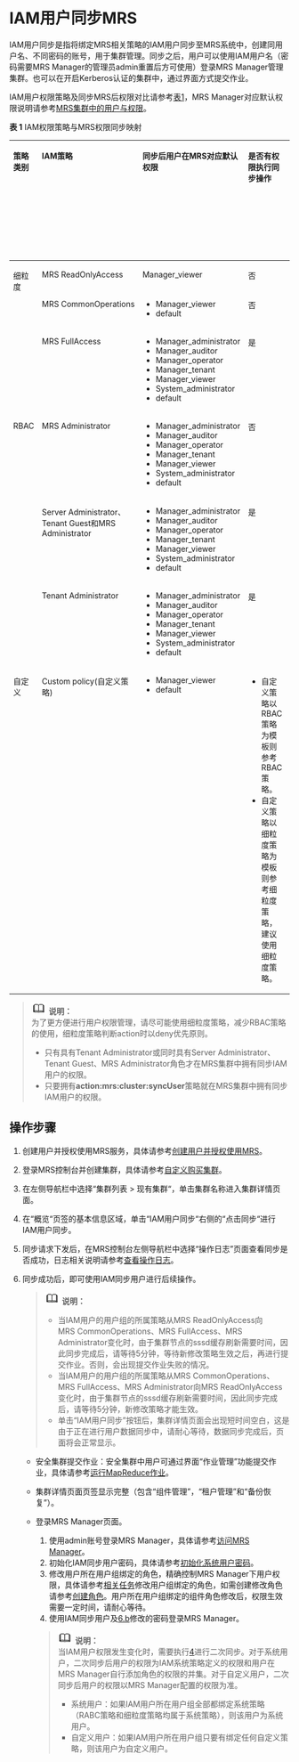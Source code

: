 # IAM用户同步MRS<a name="ZH-CN_TOPIC_0221445363"></a>

IAM用户同步是指将绑定MRS相关策略的IAM用户同步至MRS系统中，创建同用户名、不同密码的账号，用于集群管理。同步之后，用户可以使用IAM用户名（密码需要MRS Manager的管理员admin重置后方可使用）登录MRS Manager管理集群。也可以在开启Kerberos认证的集群中，通过界面方式提交作业。

IAM用户权限策略及同步MRS后权限对比请参考[表1](#table3878619101919)，MRS Manager对应默认权限说明请参考[MRS集群中的用户与权限](MRS集群中的用户与权限.md)。

**表 1**  IAM权限策略与MRS权限同步映射

<a name="table3878619101919"></a>
<table><thead align="left"><tr id="row5879191971913"><th class="cellrowborder" valign="top" width="20%" id="mcps1.2.6.1.1"><p id="p135212352216"><a name="p135212352216"></a><a name="p135212352216"></a>策略类别</p>
</th>
<th class="cellrowborder" valign="top" width="20%" id="mcps1.2.6.1.2"><p id="p12879101917195"><a name="p12879101917195"></a><a name="p12879101917195"></a>IAM策略</p>
</th>
<th class="cellrowborder" valign="top" width="20%" id="mcps1.2.6.1.3"><p id="p724173216312"><a name="p724173216312"></a><a name="p724173216312"></a>同步后用户在MRS对应默认权限</p>
</th>
<th class="cellrowborder" valign="top" width="20%" id="mcps1.2.6.1.4"><p id="p12472158103113"><a name="p12472158103113"></a><a name="p12472158103113"></a>是否有权限执行同步操作</p>
</th>
<th class="cellrowborder" valign="top" width="20%" id="mcps1.2.6.1.5"><p id="p14949142373515"><a name="p14949142373515"></a><a name="p14949142373515"></a>是否有权限提交作业</p>
</th>
</tr>
</thead>
<tbody><tr id="row1087961921914"><td class="cellrowborder" rowspan="3" valign="top" width="20%" headers="mcps1.2.6.1.1 "><p id="p2104201613119"><a name="p2104201613119"></a><a name="p2104201613119"></a><span>细粒度</span></p>
<p id="p191048161316"><a name="p191048161316"></a><a name="p191048161316"></a></p>
<p id="p16104101643115"><a name="p16104101643115"></a><a name="p16104101643115"></a></p>
</td>
<td class="cellrowborder" valign="top" width="20%" headers="mcps1.2.6.1.2 "><p id="p4306134273012"><a name="p4306134273012"></a><a name="p4306134273012"></a>MRS&nbsp;ReadOnlyAccess</p>
</td>
<td class="cellrowborder" valign="top" width="20%" headers="mcps1.2.6.1.3 "><p id="p10949195293012"><a name="p10949195293012"></a><a name="p10949195293012"></a>Manager_viewer</p>
</td>
<td class="cellrowborder" valign="top" width="20%" headers="mcps1.2.6.1.4 "><p id="p7473381310"><a name="p7473381310"></a><a name="p7473381310"></a>否</p>
</td>
<td class="cellrowborder" valign="top" width="20%" headers="mcps1.2.6.1.5 "><p id="p16423218365"><a name="p16423218365"></a><a name="p16423218365"></a>否</p>
</td>
</tr>
<tr id="row987918191191"><td class="cellrowborder" valign="top" headers="mcps1.2.6.1.1 "><p id="p230604216306"><a name="p230604216306"></a><a name="p230604216306"></a>MRS&nbsp;CommonOperations</p>
</td>
<td class="cellrowborder" valign="top" headers="mcps1.2.6.1.2 "><a name="ul4444174612152"></a><a name="ul4444174612152"></a><ul id="ul4444174612152"><li>Manager_viewer</li><li>default</li></ul>
</td>
<td class="cellrowborder" valign="top" headers="mcps1.2.6.1.3 "><p id="p1347315893112"><a name="p1347315893112"></a><a name="p1347315893112"></a>否</p>
</td>
<td class="cellrowborder" valign="top" headers="mcps1.2.6.1.4 "><p id="p15642122116367"><a name="p15642122116367"></a><a name="p15642122116367"></a>是</p>
</td>
</tr>
<tr id="row7879181971912"><td class="cellrowborder" valign="top" headers="mcps1.2.6.1.1 "><p id="p1530654223011"><a name="p1530654223011"></a><a name="p1530654223011"></a>MRS&nbsp;FullAccess</p>
</td>
<td class="cellrowborder" valign="top" headers="mcps1.2.6.1.2 "><a name="ul7241758151514"></a><a name="ul7241758151514"></a><ul id="ul7241758151514"><li>Manager_administrator</li><li>Manager_auditor</li><li>Manager_operator</li><li>Manager_tenant</li><li>Manager_viewer</li><li>System_administrator</li><li>default</li></ul>
</td>
<td class="cellrowborder" valign="top" headers="mcps1.2.6.1.3 "><p id="p84738823119"><a name="p84738823119"></a><a name="p84738823119"></a>是</p>
</td>
<td class="cellrowborder" valign="top" headers="mcps1.2.6.1.4 "><p id="p16425213366"><a name="p16425213366"></a><a name="p16425213366"></a>是</p>
</td>
</tr>
<tr id="row688031916194"><td class="cellrowborder" rowspan="3" valign="top" width="20%" headers="mcps1.2.6.1.1 "><p id="p18374033173417"><a name="p18374033173417"></a><a name="p18374033173417"></a><span>RBAC</span></p>
</td>
<td class="cellrowborder" valign="top" width="20%" headers="mcps1.2.6.1.2 "><p id="p1530634213017"><a name="p1530634213017"></a><a name="p1530634213017"></a>MRS Administrator</p>
</td>
<td class="cellrowborder" valign="top" width="20%" headers="mcps1.2.6.1.3 "><a name="ul162146189167"></a><a name="ul162146189167"></a><ul id="ul162146189167"><li>Manager_administrator</li><li>Manager_auditor</li><li>Manager_operator</li><li>Manager_tenant</li><li>Manager_viewer</li><li>System_administrator</li><li>default</li></ul>
</td>
<td class="cellrowborder" valign="top" width="20%" headers="mcps1.2.6.1.4 "><p id="p164738811313"><a name="p164738811313"></a><a name="p164738811313"></a>否</p>
</td>
<td class="cellrowborder" valign="top" width="20%" headers="mcps1.2.6.1.5 "><p id="p3642192173610"><a name="p3642192173610"></a><a name="p3642192173610"></a>是</p>
</td>
</tr>
<tr id="row18880151911919"><td class="cellrowborder" valign="top" headers="mcps1.2.6.1.1 "><p id="p19306114211307"><a name="p19306114211307"></a><a name="p19306114211307"></a>Server Administrator、Tenant Guest和MRS Administrator</p>
</td>
<td class="cellrowborder" valign="top" headers="mcps1.2.6.1.2 "><a name="ul1336513422162"></a><a name="ul1336513422162"></a><ul id="ul1336513422162"><li>Manager_administrator</li><li>Manager_auditor</li><li>Manager_operator</li><li>Manager_tenant</li><li>Manager_viewer</li><li>System_administrator</li><li>default</li></ul>
</td>
<td class="cellrowborder" valign="top" headers="mcps1.2.6.1.3 "><p id="p2473178103117"><a name="p2473178103117"></a><a name="p2473178103117"></a>是</p>
</td>
<td class="cellrowborder" valign="top" headers="mcps1.2.6.1.4 "><p id="p2020173383615"><a name="p2020173383615"></a><a name="p2020173383615"></a>是</p>
</td>
</tr>
<tr id="row11873260273"><td class="cellrowborder" valign="top" headers="mcps1.2.6.1.1 "><p id="p1530624211302"><a name="p1530624211302"></a><a name="p1530624211302"></a>Tenant Administrator</p>
</td>
<td class="cellrowborder" valign="top" headers="mcps1.2.6.1.2 "><a name="ul1514932717501"></a><a name="ul1514932717501"></a><ul id="ul1514932717501"><li>Manager_administrator</li><li>Manager_auditor</li><li>Manager_operator</li><li>Manager_tenant</li><li>Manager_viewer</li><li>System_administrator</li><li>default</li></ul>
</td>
<td class="cellrowborder" valign="top" headers="mcps1.2.6.1.3 "><p id="p1147318123117"><a name="p1147318123117"></a><a name="p1147318123117"></a>是</p>
</td>
<td class="cellrowborder" valign="top" headers="mcps1.2.6.1.4 "><p id="p172011033183610"><a name="p172011033183610"></a><a name="p172011033183610"></a>是</p>
</td>
</tr>
<tr id="row46716711273"><td class="cellrowborder" valign="top" width="20%" headers="mcps1.2.6.1.1 "><p id="p01044164313"><a name="p01044164313"></a><a name="p01044164313"></a>自定义</p>
</td>
<td class="cellrowborder" valign="top" width="20%" headers="mcps1.2.6.1.2 "><p id="p123065424306"><a name="p123065424306"></a><a name="p123065424306"></a>Custom policy(自定义策略)</p>
</td>
<td class="cellrowborder" valign="top" width="20%" headers="mcps1.2.6.1.3 "><a name="ul47440335173"></a><a name="ul47440335173"></a><ul id="ul47440335173"><li>Manager_viewer</li><li>default</li></ul>
</td>
<td class="cellrowborder" valign="top" width="20%" headers="mcps1.2.6.1.4 "><a name="ul1344810351981"></a><a name="ul1344810351981"></a><ul id="ul1344810351981"><li>自定义策略以RBAC策略为模板则参考RBAC策略。</li><li>自定义策略以细粒度策略为模板则参考细粒度策略，建议使用细粒度策略。</li></ul>
</td>
<td class="cellrowborder" valign="top" width="20%" headers="mcps1.2.6.1.5 "><p id="p112018336360"><a name="p112018336360"></a><a name="p112018336360"></a>是</p>
</td>
</tr>
</tbody>
</table>

>![](public_sys-resources/icon-note.gif) **说明：**   
>为了更方便进行用户权限管理，请尽可能使用细粒度策略，减少RBAC策略的使用，细粒度策略判断action时以deny优先原则。  
>-   只有具有Tenant Administrator或同时具有Server Administrator、Tenant Guest、MRS Administrator角色才在MRS集群中拥有同步IAM用户的权限。  
>-   只要拥有**action:mrs:cluster:syncUser**策略就在MRS集群中拥有同步IAM用户的权限。  

## 操作步骤<a name="section1968244415315"></a>

1.  创建用户并授权使用MRS服务，具体请参考[创建用户并授权使用MRS](创建用户并授权使用MRS.md)。
2.  登录MRS控制台并创建集群，具体请参考[自定义购买集群](自定义购买集群.md)。
3.  在左侧导航栏中选择“集群列表  \>  现有集群“，单击集群名称进入集群详情页面。
4.  <a name="li6999515311"></a>在“概览“页签的基本信息区域，单击“IAM用户同步“右侧的“点击同步“进行IAM用户同步。
5.  同步请求下发后，在MRS控制台左侧导航栏中选择“操作日志”页面查看同步是否成功，日志相关说明请参考[查看操作日志](查看操作日志.md)。
6.  同步成功后，即可使用IAM同步用户进行后续操作。

    >![](public_sys-resources/icon-note.gif) **说明：**   
    >-   当IAM用户的用户组的所属策略从MRS ReadOnlyAccess向MRS CommonOperations、MRS FullAccess、MRS Administrator变化时，由于集群节点的sssd缓存刷新需要时间，因此同步完成后，请等待5分钟，等待新修改策略生效之后，再进行提交作业。否则，会出现提交作业失败的情况。  
    >-   当IAM用户的用户组的所属策略从MRS CommonOperations、MRS FullAccess、MRS Administrator向MRS ReadOnlyAccess变化时，由于集群节点的sssd缓存刷新需要时间，因此同步完成后，请等待5分钟，新修改策略才能生效。  
    >-   单击“IAM用户同步”按钮后，集群详情页面会出现短时间空白，这是由于正在进行用户数据同步中，请耐心等待，数据同步完成后，页面将会正常显示。  

    -   安全集群提交作业：安全集群中用户可通过界面“作业管理”功能提交作业，具体请参考[运行MapReduce作业](运行MapReduce作业.md)。
    -   集群详情页面页签显示完整（包含“组件管理”，“租户管理”和“备份恢复”）。
    -   登录MRS Manager页面。

        1.  使用admin账号登录MRS Manager，具体请参考[访问MRS Manager](访问MRS-Manager.md)。
        2.  <a name="li169901714175"></a>初始化IAM同步用户密码，具体请参考[初始化系统用户密码](初始化系统用户密码.md)。
        3.  修改用户所在用户组绑定的角色，精确控制MRS Manager下用户权限，具体请参考[相关任务](创建用户组.md#s855da92cb75446818be082dff6e197f1)修改用户组绑定的角色，如需创建修改角色请参考[创建角色](创建角色.md)。用户所在用户组绑定的组件角色修改后，权限生效需要一定时间，请耐心等待。
        4.  使用IAM同步用户及[6.b](#li169901714175)修改的密码登录MRS Manager。

        >![](public_sys-resources/icon-note.gif) **说明：**   
        >当IAM用户权限发生变化时，需要执行[4](#li6999515311)进行二次同步。对于系统用户，二次同步后用户的权限为IAM系统策略定义的权限和用户在MRS Manager自行添加角色的权限的并集。对于自定义用户，二次同步后用户的权限以MRS Manager配置的权限为准。  
        >-   系统用户：如果IAM用户所在用户组全部都绑定系统策略（RABC策略和细粒度策略均属于系统策略），则该用户为系统用户。  
        >-   自定义用户：如果IAM用户所在用户组只要有绑定任何自定义策略，则该用户为自定义用户。  



